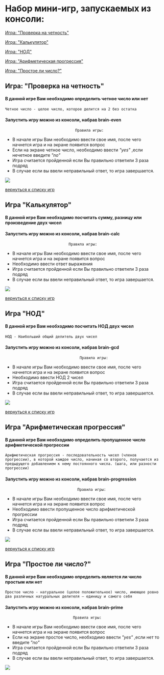 
# Набор мини-игр, запускаемых из консоли:


[Игра: "Проверка на четность"](#brain-even)

[Игра: "Калькулятор"](#brain-calc)

[Игра: "НОД"](#brain-nod)

[Игра: "Арифметическая прогрессия"](#brain-progression)

[Игра: "Простое ли число?"](#brain-prime)

<a name="brain-even"></a>
## Игра: "Проверка на четность"
#### В данной игре Вам необходимо определить четное число или нет
`Четное число - целое число, которое делится на 2 без остатка`
#### Запустить игру можно из консоли, набрав brain-even

                                    Правила игры:
- В начале игры Вам необходимо  ввести свое имя, после чего  начнется игра и на экране появится вопрос
- Если на экране четное число, необходимо ввести *"yes"* ,если нечетное введите *"no"*
- Игра считается пройденной если Вы правильно ответили 3 раза подряд
- В случае если вы ввели неправильный ответ, то игра завершается.

<a href="https://asciinema.org/a/588264" target="_blank"><img src="https://asciinema.org/a/588264.svg" /></a>

[вернуться к списку игр](#list_of_games)
<a name="brain-calc"></a>
## Игра "Калькулятор"
#### В данной игре Вам необходимо посчитать сумму, разницу или произведение двух чисел
#### Запустить игру можно из консоли, набрав brain-calc

                                 Правила игры:
- В начале игры Вам необходимо  ввести свое имя, после чего  начнется игра и на экране появится вопрос
- Необходимо ввести ответ выражения
- Игра считается пройденной если Вы правильно ответили 3 раза подряд
- В случае если вы ввели неправильный ответ, то игра завершается.

<a href="https://asciinema.org/a/585994" target="_blank"><img src="https://asciinema.org/a/585994.svg" /></a>

[вернуться к списку игр](#list_of_games)

<a name="brain-nod"></a>
## Игра "НОД"
#### В данной игре Вам необходимо посчитать НОД двух чисел
`НОД - Наибольший общий делитель двух чисел` 
#### Запустить игру можно из консоли, набрав brain-gcd


                                      Правила игры:
- В начале игры Вам необходимо  ввести свое имя, после чего  начнется игра и на экране появится вопрос
- Необходимо ввести НОД 2 чисел
- Игра считается пройденной если Вы правильно ответили 3 раза подряд
- В случае если вы ввели неправильный ответ, то игра завершается.

<a href="https://asciinema.org/a/586354" target="_blank"><img src="https://asciinema.org/a/586354.svg" /></a>

[вернуться к списку игр](#list_of_games)

<a name="brain-progression"></a>
## Игра "Арифметическая прогрессия"
#### В данной игре Вам необходимо определить пропущенное число арифметической прогрессии
`Арифметическая прогрессия - последовательность чисел (членов прогрессии), в которой каждое число, начиная со второго, получается из предыдущего добавлением к нему постоянного числа. (шага, или разности прогрессии)`
#### Запустить игру можно из консоли, набрав brain-progression


                                     Правила игры:
- В начале игры Вам необходимо  ввести свое имя, после чего  начнется игра и на экране появится вопрос
- Необходимо ввести пропущенное число арифметической прогрессии
- Игра считается пройденной если Вы правильно ответили 3 раза подряд
- В случае если вы ввели неправильный ответ, то игра завершается.

<a href="https://asciinema.org/a/586772" target="_blank"><img src="https://asciinema.org/a/586772.svg" /></a>


[вернуться к списку игр](#list_of_games)

<a name="brain-prime"></a>
## Игра "Простое ли число?"
#### В данной игре Вам необходимо определить является ли число простым или нет
`Простое число - натуральное (целое положительное) число, имеющее ровно два различных натуральных делителя — единицу и самого себя`
#### Запустить игру можно из консоли, набрав brain-prime


                                   Правила игры:
- В начале игры Вам необходимо  ввести свое имя, после чего  начнется игра и на экране появится вопрос
- Если на экране простое число, необходимо ввести *"yes"* ,если нет то  введите *"no"*
- Игра считается пройденной если Вы правильно ответили 3 раза подряд
- В случае если вы ввели неправильный ответ, то игра завершается.

<a href="https://asciinema.org/a/586802" target="_blank"><img src="https://asciinema.org/a/586802.svg" /></a>
